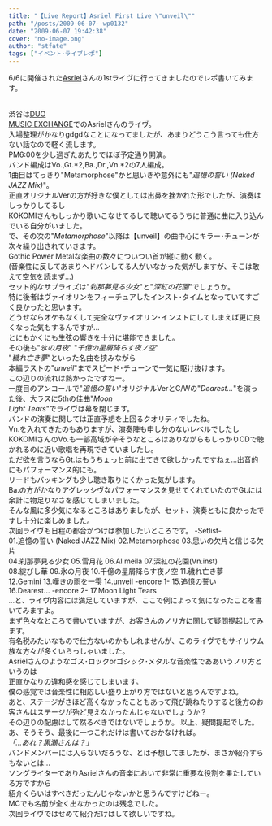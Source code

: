 ```yaml
---
title: "【Live Report】Asriel First Live \"unveil\""
path: "/posts/2009-06-07--wp0132"
date: "2009-06-07 19:42:38"
cover: "no-image.png"
author: "stfate"
tags: ["イベント･ライブレポ"]
---
```


<style type="text/css">
<!--
p {white-space: pre-wrap};
-->
</style>

6/6に開催された<a href="http://www.asriel.jp/m/" target="_blank">Asriel</a>さんの1stライヴに行ってきましたのでレポ書いてみます。
<br>

<!--more-->
渋谷は<a href="http://www.duomusicexchange.com/" target="_blank">DUO MUSIC EXCHANGE</a>でのAsrielさんのライヴ。
入場整理がかなりgdgdなことになってましたが、あまりどうこう言っても仕方ない話なので軽く流します。
PM6:00を少し過ぎたあたりでほぼ予定通り開演。
バンド編成はVo.,Gt.*2,Ba.,Dr.,Vn.*2の7人編成。
1曲目はてっきり"Metamorphose"かと思いきや意外にも"<em>追憶の誓い (Naked JAZZ Mix)</em>"。
正直オリジナルVerの方が好きな僕としては出鼻を挫かれた形でしたが、演奏はしっかりしてるし
KOKOMIさんもしっかり歌いこなせてるしで聴いてるうちに普通に曲に入り込んでいる自分がいました。
で、その次の"<em>Metamorphose</em>"以降は【unveil】の曲中心にキラー･チューンが次々繰り出されていきます。
Gothic Power Metalな楽曲の数々についつい首が縦に動く動く。
(音楽性に反してあまりヘドバンしてる人がいなかった気がしますが、そこは敢えて空気を読まず…)
セット的なサプライズは"<em>刹那夢見る少女</em>"と"<em>深紅の花園</em>"でしょうか。
特に後者はヴァイオリンをフィーチュアしたインスト･タイムとなっていてすごく良かったと思います。
どうせならオケもなくして完全なヴァイオリン･インストにしてしまえば更に良くなった気もするんですが…
とにもかくにも生弦の響きを十分に堪能できました。
その後も"<em>氷の月夜</em>" "<em>千億の星屑降らす夜ノ空</em>" "<em>穢れ亡き夢</em>"といった名曲を挟みながら
本編ラストの"<em>unveil</em>"までスピード･チューンで一気に駆け抜けます。
この辺りの流れは熱かったですねー。
一度目のアンコールで"<em>追憶の誓い</em>"オリジナルVerとC/Wの"<em>Dearest...</em>"を演った後、大ラスに5thの佳曲"<em>Moon Light Tears</em>"でライヴは幕を閉じます。
バンドの演奏に関しては正直予想を上回るクオリティでしたね。
Vn.を入れてきたのもありますが、演奏陣も申し分のないレベルでしたし
KOKOMIさんのVo.も一部高域が辛そうなところはありながらもしっかりCDで聴かれるのに近い歌唱を再現できていましたし。
ただ欲を言うならGt.はもうちょっと前に出てきて欲しかったですねぇ…出音的にもパフォーマンス的にも。
リードもバッキングも少し聴き取りにくかった気がします。
Ba.の方がかなりアグレッシヴなパフォーマンスを見せてくれていたのでGt.には余計に物足りなさを感じてしまいました。
そんな風に多少気になるところはありましたが、セット、演奏ともに良かったですし十分に楽しめました。
次回ライヴも日程の都合がつけば参加したいところです。
-Setlist-
01.追憶の誓い (Naked JAZZ Mix)
02.Metamorphose
03.思いの欠片と信じる欠片
04.刹那夢見る少女
05.雪月花
06.Al meila
07.深紅の花園(Vn.inst)
08.綻びし華
09.氷の月夜
10.千億の星屑降らす夜ノ空
11.穢れ亡き夢
12.Gemini
13.嘆きの雨を一雫
14.unveil
-encore 1-
15.追憶の誓い
16.Dearest...
-encore 2-
17.Moon Light Tears 
…と、ライヴ内容には満足していますが、ここで例によって気になったことを書いてみますよ。
まず色々なところで書いていますが、お客さんのノリ方に関して疑問提起してみます。
有名税みたいなもので仕方ないのかもしれませんが、このライヴでもサイリウム族な方々が多くいらっしゃいました。
Asrielさんのようなゴス･ロックorゴシック･メタルな音楽性でああいうノリ方というのは
正直かなりの違和感を感じてしまいます。
僕の感覚では音楽性に相応しい盛り上がり方ではないと思うんですよね。
あと、ステージがさほど高くなかったこともあって飛び跳ねたりすると後方のお客さんはステージが殆ど見えなかったんじゃないでしょうか？
その辺りの配慮はして然るべきではないでしょうか。
以上、疑問提起でした。
あ、そうそう、最後に一つこれだけは書いておかなければ。
<em>「…あれ？黒瀬さんは？」</em>
バンドメンバーには入らないだろうな、とは予想してましたが、まさか紹介すらもないとは…
ソングライターでありAsrielさんの音楽において非常に重要な役割を果たしている方ですから
紹介くらいはすべきだったんじゃないかと思うんですけどねー。
MCでも名前が全く出なかったのは残念でした。
次回ライヴではせめて紹介だけはして欲しいですね。
